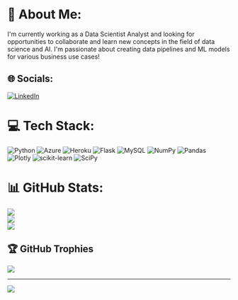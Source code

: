 # 💫 About Me:
I'm currently working as a Data Scientist Analyst and looking for opportunities to collaborate and learn new concepts in the field of data science and AI. I'm passionate about creating data pipelines and ML models for various business use cases!


## 🌐 Socials:
[![LinkedIn](https://img.shields.io/badge/LinkedIn-%230077B5.svg?logo=linkedin&logoColor=white)](https://linkedin.com/in/https://linkedin.com/in/rahulmen) 

# 💻 Tech Stack:
![Python](https://img.shields.io/badge/python-3670A0?style=for-the-badge&logo=python&logoColor=ffdd54) ![Azure](https://img.shields.io/badge/azure-%230072C6.svg?style=for-the-badge&logo=azure-devops&logoColor=white) ![Heroku](https://img.shields.io/badge/heroku-%23430098.svg?style=for-the-badge&logo=heroku&logoColor=white) ![Flask](https://img.shields.io/badge/flask-%23000.svg?style=for-the-badge&logo=flask&logoColor=white) ![MySQL](https://img.shields.io/badge/mysql-%2300f.svg?style=for-the-badge&logo=mysql&logoColor=white) ![NumPy](https://img.shields.io/badge/numpy-%23013243.svg?style=for-the-badge&logo=numpy&logoColor=white) ![Pandas](https://img.shields.io/badge/pandas-%23150458.svg?style=for-the-badge&logo=pandas&logoColor=white) ![Plotly](https://img.shields.io/badge/Plotly-%233F4F75.svg?style=for-the-badge&logo=plotly&logoColor=white) ![scikit-learn](https://img.shields.io/badge/scikit--learn-%23F7931E.svg?style=for-the-badge&logo=scikit-learn&logoColor=white) ![SciPy](https://img.shields.io/badge/SciPy-%230C55A5.svg?style=for-the-badge&logo=scipy&logoColor=%white)
# 📊 GitHub Stats:
![](https://github-readme-stats.vercel.app/api?username=rahulmenon97&theme=dark&hide_border=false&include_all_commits=false&count_private=false)<br/>
![](https://github-readme-streak-stats.herokuapp.com/?user=rahulmenon97&theme=dark&hide_border=false)<br/>
![](https://github-readme-stats.vercel.app/api/top-langs/?username=rahulmenon97&theme=dark&hide_border=false&include_all_commits=false&count_private=false&layout=compact)

## 🏆 GitHub Trophies
![](https://github-profile-trophy.vercel.app/?username=rahulmenon97&theme=radical&no-frame=false&no-bg=true&margin-w=4)

---
[![](https://visitcount.itsvg.in/api?id=rahulmenon97&icon=0&color=0)](https://visitcount.itsvg.in)

<!-- Proudly created with GPRM ( https://gprm.itsvg.in ) -->
